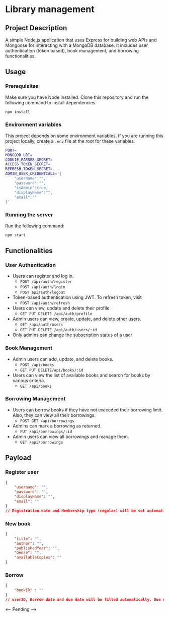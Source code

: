 # Library management

## Project Description

A simple Node.js application that uses Express for building web APIs and Mongoose for interacting with a MongoDB database. It includes user authentication (token based), book management, and borrowing functionalities. 

## Usage

### Prerequisites

Make sure you have Node installed. Clone this repository and run the following command to install dependencies. 
``` bash
npm install
```

### Environment variables

This project depends on some environment variables. If you are running this project locally, create a `.env` file at the root for these variables. 

``` bash
PORT=
MONGODB_URI=
COOKIE_PARSER_SECRET=
ACCESS_TOKEN_SECRET=
REFRESH_TOKEN_SECRET=
ADMIN_USER_CREDENTIALS='{
    "username":"",
    "password":"",
    "isAdmin":true,
    "displayName":"",
    "email":""
}'
```
### Running the server

Run the following command:
```bash
npm start
```

## Functionalities

### User Authentication
- Users can register and log in. 
    - `POST /api/auth/register`
    - `POST /api/auth/login`
    - `POST api/auth/logout`
- Token-based authentication using JWT. To refresh token, visit
    - `POST /api/auth/refresh`
- Users can view, update and delete their profile
    - `GET PUT DELETE /api/auth/profile`
- Admin users can view, create, update, and delete other users.
    - `GET /api/auth/users`
    - `GET PUT DELETE /api/auth/users/:id`
- Only admins can change the subscription status of a user

### Book Management
- Admin users can add, update, and delete books.
    - `POST /api/books`
    - `GET PUT DELETE/api/books/:id`
- Users can view the list of available books and search for books by various criteria.
    - `GET /api/books`

### Borrowing Management
- Users can borrow books if they have not exceeded their borrowing limit. Also, they can view all their borrowings.
    - `POST GET /api/borrowings`
- Admins can mark a borrowing as returned.
    - `PUT /api/borrowings/:id`
- Admin users can view all borrowings and manage them.
    - `GET /api/borrowings`

## Payload

### Register user

```JSON
{
    "username": "",
    "password": "",
    "displayName": "",
    "email": ""
}
// Registration date and Membership type (regular) will be set automatically
```

### New book

```JSON
{
    "title": "",
    "author": "",
    "publishedYear": "",
    "Genre": "",
    "availableCopies": ""
}
```

### Borrow

```JSON
{
    "bookID" : ""
}
// userID, Borrow date and due date will be filled automatically. Due date is 30 days from the borrow date.
```

<-- Pending -->
